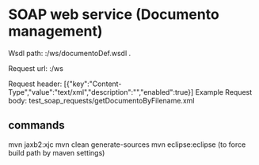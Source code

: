 # SOAP web service (Documento management)

Wsdl path: <host>:<port>/ws/documentoDef.wsdl .

Request url: <host>:<port>/ws

Request header: [{"key":"Content-Type","value":"text/xml","description":"","enabled":true}]
Example Request body: test_soap_requests/getDocumentoByFilename.xml

## commands
mvn jaxb2:xjc
mvn clean generate-sources
mvn eclipse:eclipse (to force build path by maven settings)



